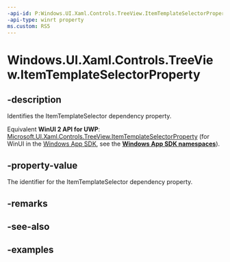 ```yaml
---
-api-id: P:Windows.UI.Xaml.Controls.TreeView.ItemTemplateSelectorProperty
-api-type: winrt property
ms.custom: RS5
---
```


<!-- Property syntax.
public DependencyProperty ItemTemplateSelectorProperty { get; }
-->

# Windows.UI.Xaml.Controls.TreeView.ItemTemplateSelectorProperty

## -description

Identifies the ItemTemplateSelector dependency property.

Equivalent **WinUI 2 API for UWP**: [Microsoft.UI.Xaml.Controls.TreeView.ItemTemplateSelectorProperty](/windows/winui/api/microsoft.ui.xaml.controls.treeview.itemtemplateselectorproperty) (for WinUI in the [Windows App SDK](/windows/apps/windows-app-sdk/), see the **[Windows App SDK namespaces](/windows/windows-app-sdk/api/winrt/)**).

## -property-value

The identifier for the ItemTemplateSelector dependency property.

## -remarks

## -see-also

## -examples

